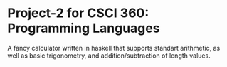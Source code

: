 # Project-2 for CSCI 360: Programming Languages 
A fancy calculator written in haskell that supports standart arithmetic, as well as basic trigonometry, and addition/subtraction of length values. 
